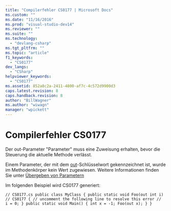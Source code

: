 ```yaml
---
title: "Compilerfehler CS0177 | Microsoft Docs"
ms.custom: ""
ms.date: "11/16/2016"
ms.prod: "visual-studio-dev14"
ms.reviewer: ""
ms.suite: ""
ms.technology: 
  - "devlang-csharp"
ms.tgt_pltfrm: ""
ms.topic: "article"
f1_keywords: 
  - "CS0177"
dev_langs: 
  - "CSharp"
helpviewer_keywords: 
  - "CS0177"
ms.assetid: 852a8c2a-2411-4800-af7c-4c572d9900d3
caps.latest.revision: 8
caps.handback.revision: 8
author: "BillWagner"
ms.author: "wiwagn"
manager: "wpickett"
---
```

# Compilerfehler CS0177
Der out\-Parameter "Parameter" muss eine Zuweisung erhalten, bevor die Steuerung die aktuelle Methode verlässt.  
  
 Einem Parameter, der mit dem [out](../../csharp/language-reference/keywords/out.md)\-Schlüsselwort gekennzeichnet ist, wurde im Methodenkörper kein Wert zugewiesen. Weitere Informationen finden Sie unter [Übergeben von Parametern](../../csharp/programming-guide/classes-and-structs/passing-parameters.md)  
  
 Im folgenden Beispiel wird CS0177 generiert:  
  
```  
// CS0177.cs public class MyClass { public static void Foo(out int i)   // CS0177 { // uncomment the following line to resolve this error //   i = 0; } public static void Main() { int x = -1; Foo(out x); } }  
```